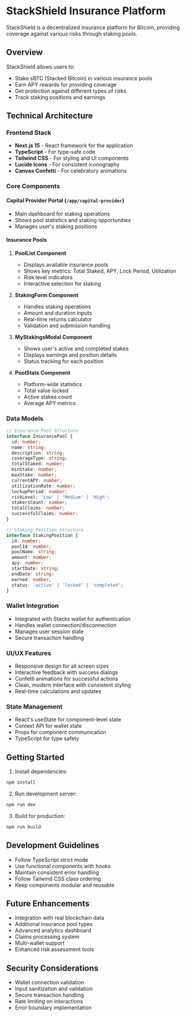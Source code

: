 # StackShield Insurance Platform

StackShield is a decentralized insurance platform for Bitcoin, providing coverage against various risks through staking pools.

## Overview

StackShield allows users to:
- Stake sBTC (Stacked Bitcoin) in various insurance pools
- Earn APY rewards for providing coverage
- Get protection against different types of risks
- Track staking positions and earnings

## Technical Architecture

### Frontend Stack
- **Next.js 15** - React framework for the application
- **TypeScript** - For type-safe code
- **Tailwind CSS** - For styling and UI components
- **Lucide Icons** - For consistent iconography
- **Canvas Confetti** - For celebratory animations

### Core Components

#### Capital Provider Portal (`/app/capital-provider`)
- Main dashboard for staking operations
- Shows pool statistics and staking opportunities
- Manages user's staking positions

#### Insurance Pools
1. **PoolList Component**
   - Displays available insurance pools
   - Shows key metrics: Total Staked, APY, Lock Period, Utilization
   - Risk level indicators
   - Interactive selection for staking

2. **StakingForm Component**
   - Handles staking operations
   - Amount and duration inputs
   - Real-time returns calculator
   - Validation and submission handling

3. **MyStakingsModal Component**
   - Shows user's active and completed stakes
   - Displays earnings and position details
   - Status tracking for each position

4. **PoolStats Component**
   - Platform-wide statistics
   - Total value locked
   - Active stakes count
   - Average APY metrics

### Data Models

```typescript
// Insurance Pool Structure
interface InsurancePool {
  id: number;
  name: string;
  description: string;
  coverageType: string;
  totalStaked: number;
  minStake: number;
  maxStake: number;
  currentAPY: number;
  utilizationRate: number;
  lockupPeriod: number;
  riskLevel: 'Low' | 'Medium' | 'High';
  stakersCount: number;
  totalClaims: number;
  successfulClaims: number;
}

// Staking Position Structure
interface StakingPosition {
  id: number;
  poolId: number;
  poolName: string;
  amount: number;
  apy: number;
  startDate: string;
  endDate: string;
  earned: number;
  status: 'active' | 'locked' | 'completed';
}
```

### Wallet Integration
- Integrated with Stacks wallet for authentication
- Handles wallet connection/disconnection
- Manages user session state
- Secure transaction handling

### UI/UX Features
- Responsive design for all screen sizes
- Interactive feedback with success dialogs
- Confetti animations for successful actions
- Clean, modern interface with consistent styling
- Real-time calculations and updates

### State Management
- React's useState for component-level state
- Context API for wallet state
- Props for component communication
- TypeScript for type safety

## Getting Started

1. Install dependencies:
```bash
npm install
```

2. Run development server:
```bash
npm run dev
```

3. Build for production:
```bash
npm run build
```

## Development Guidelines

- Follow TypeScript strict mode
- Use functional components with hooks
- Maintain consistent error handling
- Follow Tailwind CSS class ordering
- Keep components modular and reusable

## Future Enhancements

- Integration with real blockchain data
- Additional insurance pool types
- Advanced analytics dashboard
- Claims processing system
- Multi-wallet support
- Enhanced risk assessment tools

## Security Considerations

- Wallet connection validation
- Input sanitization and validation
- Secure transaction handling
- Rate limiting on interactions
- Error boundary implementation
